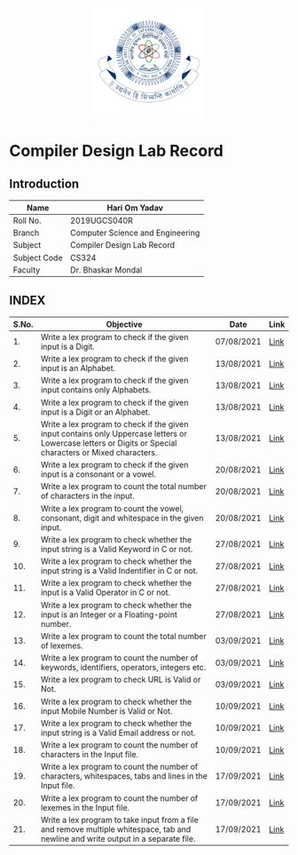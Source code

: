 
  <p align="center">
  <img src="./IIITRanchiLogo.png" alt="InstituteLogo" width="200">
   </p>

   # Compiler Design Lab Record
   
   ## Introduction

| Name          | Hari Om Yadav |
| ------------- | ------------- |
| Roll No.      | 2019UGCS040R  |
| Branch        | Computer Science and Engineering  |
| Subject       | Compiler Design Lab Record |
| Subject Code  | CS324 |
| Faculty       | Dr. Bhaskar Mondal  |

## INDEX
  
 | S.No.        | Objective     | Date | Link |
| ------------- | ------------- | ------------- | ------------- |
| 1.      | Write a lex program to check if the given input is a Digit.  | 07/08/2021 | [Link](/Lab_1/Problem_1.1)
| 2.      | Write a lex program to check if the given input is an Alphabet.  | 13/08/2021 | [Link](/Lab_2/Problem_2.1)
| 3.      | Write a lex program to check if the given input contains only Alphabets.  | 13/08/2021 | [Link](/Lab_2/Problem_2.2)
| 4.      | Write a lex program to check if the given input is a Digit or an Alphabet.  | 13/08/2021 | [Link](/Lab_2/Problem_2.3)
| 5.      | Write a lex program to check if the given input contains only Uppercase letters or Lowercase letters or Digits or Special characters or Mixed characters. | 13/08/2021 | [Link](/Lab_2/Problem_2.4)
| 6.      | Write a lex program to check if the given input is a consonant or a vowel.  | 20/08/2021 | [Link](/Lab_3/Problem_3.1)
| 7.      | Write a lex program to count the total number of characters in the input.  | 20/08/2021 | [Link](/Lab_3/Problem_3.2)
| 8.      | Write a lex program to count the vowel, consonant, digit and whitespace in the given input.  | 20/08/2021 | [Link](/Lab_3/Problem_3.3)
| 9.      | Write a lex program to check whether the input string is a Valid Keyword in C or not.  | 27/08/2021 | [Link](/Lab_4/Problem_4.1)
| 10.     | Write a lex program to check whether the input string is a Valid Indentifier in C or not.  | 27/08/2021 | [Link](/Lab_4/Problem_4.2)
| 11.     | Write a lex program to check whether the input is a Valid Operator in C or not.  | 27/08/2021 | [Link](/Lab_4/Problem_4.3)
| 12.     | Write a lex program to check whether the input is an Integer or a Floating-point number. | 27/08/2021 | [Link](/Lab_4/Problem_1.4)
| 13.     | Write a lex program to count the total number of lexemes.  | 03/09/2021 | [Link](/Lab_5/Problem_5.1)
| 14.     | Write a lex program to count the number of keywords, identifiers, operators, integers etc.  | 03/09/2021| [Link](/Lab_5/Problem_5.2)
| 15.     | Write a lex program to check URL is Valid or Not.  | 03/09/2021 | [Link](/Lab_5/Problem_5.4)
| 16.     | Write a lex program to check whether the input Mobile Number is Valid or Not.  | 10/09/2021 | [Link](/Lab_6/Problem_6.1)
| 17.     |  Write a lex program to check whether the input string is a Valid Email address or not.  | 10/09/2021 | [Link](/Lab_6/Problem_6.2)
| 18.     | Write a lex program to count the number of characters in the Input file.  | 10/09/2021 | [Link](/Lab_6/Problem_6.3)
| 19.     | Write a lex program to count the number of characters, whitespaces, tabs and lines in the Input file.  | 17/09/2021 | [Link](/Lab_7/Problem_7.1)
| 20.     | Write a lex program to count the number of lexemes in the Input file.  | 17/09/2021 | [Link](/Lab_7/Problem_7.2)
| 21.     | Write a lex program to take input from a file and remove multiple whitespace, tab and newline and write output in a separate file.| 17/09/2021 | [Link](/Lab_7/Problem_7.3)



 
